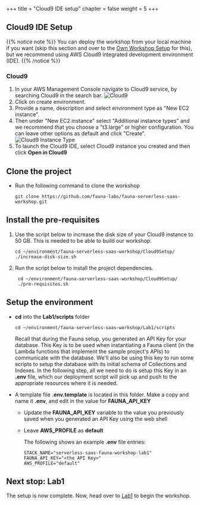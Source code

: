+++
title = "Cloud9 IDE setup"
chapter = false
weight = 5
+++

## Cloud9 IDE Setup

{{% notice note %}}
You can deploy the workshop from your local machine if you want
(skip this section and over to the <a href="06_own_workstation.html">Own Workshop Setup</a> for this), 
but we recommend using AWS Cloud9 integrated development environment (IDE).
{{% /notice %}}

### Cloud9

1. In your AWS Management Console navigate to Cloud9 service, by searching Cloud9 in the search bar.
    ![Cloud9](/images/Cloud9.png?width=800)
2. Click on create environment.
3. Provide a name, description and select environment type as "New EC2 instance".
4. Then under "New EC2 instance" select "Additional instance types" and we recommend that you choose a "t3.large" or higher configuration. You can leave other options as default and click "Create".
    ![Cloud9 Instance Type](/images/Cloud9_InstanceType.png?width=700)
5. To launch the Cloud9 IDE, select Cloud9 instance you created and then click **Open in Cloud9**


## Clone the project

* Run the following command to clone the workshop
  ```
  git clone https://github.com/fauna-labs/fauna-serverless-saas-workshop.git
  ```

## Install the pre-requisites
1. Use the script below to increase the disk size of your Cloud9 instance to 50 GB. This is needed to be able to build our workshop.
   ```
   cd ~/environment/fauna-serverless-saas-workshop/Cloud9Setup/
   ./increase-disk-size.sh 
   ```
2. Run the script below to install the project dependencies.
   ```
    cd ~/environment/fauna-serverless-saas-workshop/Cloud9Setup/
    ./pre-requisites.sh
   ```

## Setup the environment

* **cd** into the **Lab1/scripts** folder
  ```
  cd ~/environment/fauna-serverless-saas-workshop/Lab1/scripts
  ```
  Recall that during the Fauna setup, you generated an API Key for your database. This Key is to be used when instantiating a Fauna client (in the Lambda functions that   implement the sample project's APIs) to communicate with the database. We'll also be using this key to run some scripts to setup the database with its initial schema    of Collections and Indexes. In the following step, all we need to do is setup this Key in an **.env** file, which our deployment script will pick up and push to the         appropriate resources where it is needed.

* A template file **.env.template** is located in this folder. Make a copy and name it **.env**, and edit in the value for **FAUNA_API_KEY**

  * Update the **FAUNA_API_KEY** variable to the value you previously saved when you generated an API Key using
    the web shell
  * Leave **AWS_PROFILE** as **default**

    The following shows an example **.env** file entries:
    ```
    STACK_NAME="serverless-saas-fauna-workshop-lab1"
    FAUNA_API_KEY="<the API Key>"
    AWS_PROFILE="default"
    ```

## Next stop: Lab1

The setup is now complete. Now, head over to <a href="/1_lab1.html">Lab1</a> to begin the workshop.
